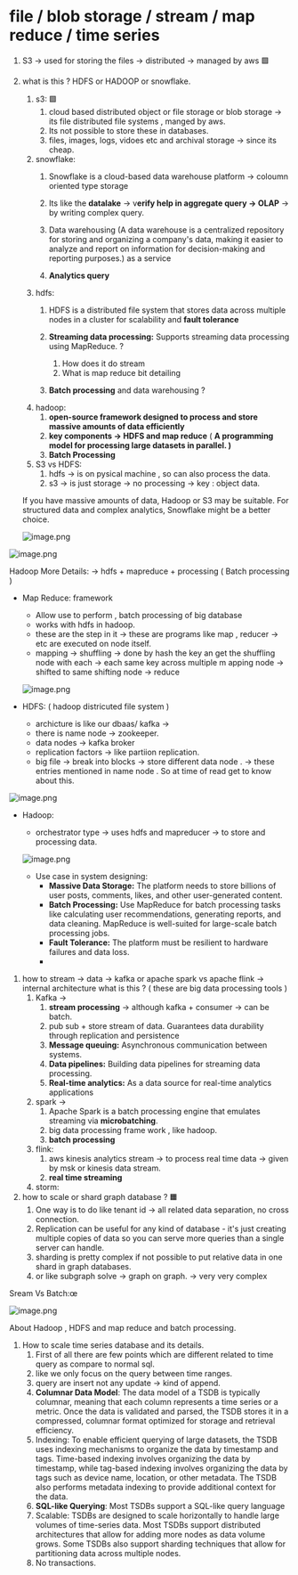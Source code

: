 # file / blob storage / stream / map reduce / time series

1. S3 → used for storing the files → distributed → managed by aws  🟩
2. what is this ? HDFS or HADOOP or snowflake.
    1. s3: 🟩
        1. cloud based distributed object or file storage or blob storage → its file distributed file systems , manged by aws.
        2. Its not possible to store these in databases.
        3. files, images, logs, vidoes etc and archival storage → since its cheap.
    2. snowflake:
        1. Snowflake is a cloud-based data warehouse platform → coloumn oriented type storage
        
        1. Its like the **datalake** → v**erify help in aggregate query → OLAP** → by writing complex query.
        2. Data warehousing (A data warehouse is a centralized repository for storing and organizing a company's data, making it easier to analyze and report on information for decision-making and reporting purposes.) as a service
        3. **Analytics query**
    3. hdfs:
        1. HDFS is a distributed file system that stores data across multiple nodes in a cluster for scalability and **fault tolerance**
        
        1. **Streaming data processing:** Supports streaming data processing using MapReduce. ? 
            1. How does it do stream
            2. What is map reduce bit detailing
        2. **Batch processing** and data warehousing ? 
    4. hadoop:
        1. **open-source framework designed to process and store massive amounts of data efficiently**
        2. **key components → HDFS and map reduce** ( **A programming model for processing large datasets in parallel. )**
        3. **Batch Processing**
    5. S3 vs HDFS:
        1. hdfs → is on pysical machine , so can also process the data.
        2. s3 → is just storage → no processing → key : object data.
    
    If you have massive amounts of data, Hadoop or S3 may be suitable. For structured data and complex analytics, Snowflake might be a better choice.
    
    ![image.png](image.png)
    

![image.png](image%201.png)

Hadoop More Details: → hdfs + mapreduce + processing ( Batch processing )

- Map Reduce: framework
    - Allow use to perform , batch processing of big database
    - works with hdfs in hadoop.
    - these are the step in it → these are programs like map , reducer → etc are executed on node itself.
    - mapping → shuffling → done by hash the key an get the shuffling node with each → each same key across multiple m apping node → shifted to same shifting node → reduce
    
    ![image.png](image%202.png)
    
- HDFS: ( hadoop districuted file system )
    - archicture is like our dbaas/ kafka →
    - there is name node → zookeeper.
    - data nodes → kafka broker
    - replication factors → like partiion replication.
    - big file → break into blocks → store different data node . → these entries mentioned in name node . So at time of read get to know about this.

![image.png](image%203.png)

- Hadoop:
    - orchestrator type → uses hdfs and mapreducer → to store and processing data.
    
    ![image.png](image%204.png)
    
    - Use case in system designing:
        - **Massive Data Storage:** The platform needs to store billions of user posts, comments, likes, and other user-generated content.
        - **Batch Processing:** Use MapReduce for batch processing tasks like calculating user recommendations, generating reports, and data cleaning.
        MapReduce is well-suited for large-scale batch processing jobs.
        - **Fault Tolerance:** The platform must be resilient to hardware failures and data loss.
        - 

1. how to stream → data → kafka or apache spark vs apache flink → internal architecture what is this ?  ( these are big data processing tools )
    1. Kafka →
        1. **stream processing** → although kafka + consumer → can be batch.
        2. pub sub + store stream of data. Guarantees data durability through replication and persistence
        3. **Message queuing:** Asynchronous communication between systems.
        4. **Data pipelines:** Building data pipelines for streaming data processing.
        5. **Real-time analytics:** As a data source for real-time analytics applications
    2. spark →
        1. Apache Spark is a batch processing engine that emulates streaming via **microbatching**.
        2. big data processing frame work , like hadoop.
        3. **batch processing**
    3. flink:
        1. aws kinesis analytics stream → to process real time data → given by msk or kinesis data stream.
        2. **real time streaming**
    4. storm:
2. how to scale or shard graph database ?  🟧
    1. One way is to do like tenant id → all related data separation, no cross connection.
    2. Replication can be useful for any kind of database - it's just creating multiple copies of data so you can serve more queries than a single server can handle.
    3. sharding is pretty complex if not possible to put relative data in one shard in graph databases.
    4. or like subgraph solve → graph on graph. → very very complex

Sream Vs Batch:œ

![image.png](image%205.png)

About Hadoop , HDFS and map reduce and batch processing.

1. How to scale time series database and its details.
    1. First of all there are few points which are different related to time query as compare to normal sql.
    2. like we only focus on the query between time ranges.
    3. query are insert not any update → kind of append.
    4. **Columnar Data Model**: The data model of a TSDB is typically columnar, meaning that each column represents a time series or a metric. Once the data is validated and parsed, the TSDB stores it in a compressed, columnar format optimized for storage and retrieval efficiency.
    5. Indexing: To enable efficient querying of large datasets, the TSDB uses indexing mechanisms to organize the data by timestamp and tags. Time-based indexing involves organizing the data by timestamp, while tag-based indexing involves organizing the data by tags such as device name, location, or other metadata. The TSDB also performs metadata indexing to provide additional context for the data.
    6. **SQL-like Querying**: Most TSDBs support a SQL-like query language
    7. Scalable: TSDBs are designed to scale horizontally to handle large volumes of time-series data. Most TSDBs support distributed architectures that allow for adding more nodes as data volume grows. Some TSDBs also support sharding techniques that allow for partitioning data across multiple nodes.
    8. No transactions.